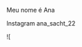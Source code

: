 Meu nome é Ana

Instagram ana_sacht_22


![[](https://media1.tenor.com/m/NyT8n9Gfa_kAAAAC/daryl.gif)
